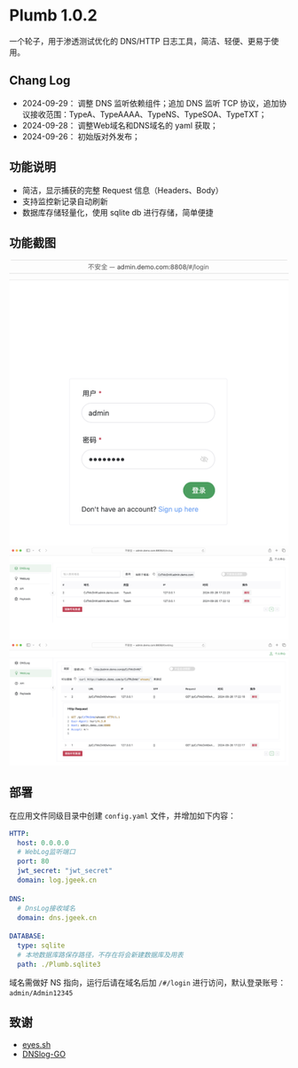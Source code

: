 # Plumb 1.0.2 

一个轮子，用于渗透测试优化的 DNS/HTTP 日志工具，简洁、轻便、更易于使用。

## Chang Log

* 2024-09-29： 调整 DNS 监听依赖组件；追加 DNS 监听 TCP 协议，追加协议接收范围：TypeA、TypeAAAA、TypeNS、TypeSOA、TypeTXT；
* 2024-09-28： 调整Web域名和DNS域名的 yaml 获取；
* 2024-09-26： 初始版对外发布；

## 功能说明

* 简洁，显示捕获的完整 Request 信息（Headers、Body）
* 支持监控新记录自动刷新
* 数据库存储轻量化，使用 sqlite db 进行存储，简单便捷

## 功能截图

![](images/login.png)
![](images/dnslog.png)
![](images/weblog.png)

## 部署

在应用文件同级目录中创建 `config.yaml` 文件，并增加如下内容：

```yaml
HTTP:
  host: 0.0.0.0
  # WebLog监听端口
  port: 80
  jwt_secret: "jwt_secret"
  domain: log.jgeek.cn

DNS:
  # DnsLog接收域名
  domain: dns.jgeek.cn

DATABASE:
  type: sqlite
  # 本地数据库路保存路径，不存在将会新建数据库及用表
  path: ./Plumb.sqlite3
```

域名需做好 NS 指向，运行后请在域名后加 `/#/login` 进行访问，默认登录账号：`admin/Admin12345`




## 致谢

* [eyes.sh](https://github.com/lijiejie/eyes.sh)
* [DNSlog-GO](https://github.com/lanyi1998/DNSlog-GO)
